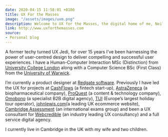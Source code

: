 ```yaml
---
date: 2020-04-15 11:58:01 +0100
title: UX For the Masses
image: "/assets/images/uxm.png"
description: Welcome to UX for the Masses, the digital home of me, Neil Turner.
link: http://www.uxforthemasses.com
source:
- Personal blog
---
```

A former techy turned UX Jedi, for over 15 years I’ve been harnessing the power of user-centred design to deliver compelling and successful user experiences. I have a Human-Computer Interaction MSc (Distinction) from [University College London](https://www.ucl.ac.uk/) along with a Computer Science BSc (First Class) from the [University of Warwick](https://warwick.ac.uk/).

I’m currently a product designer at [Redgate software](https://www.red-gate.com/). Previously I have led the UX for projects at [CashFlows](https://www.cashflows.com/) (a fintech start-up), [AstraZeneca](https://www.astrazeneca.com/) (a biopharmaceutical company), [ProQuest](http://www.proquest.com/) (a content & technology company), [Omobono](http://www.omobono.com/) (a specialist B2B digital agency), [TUI](http://www.tuitravelplc.com/) (Europe’s largest holiday tour operator), [johnlewis.com](http://www.johnlewis.com/)(a leading UK ecommerce website), [Cambridge Assessment](http://www.cambridgeassessment.org.uk/) (an international exams group) and been a UX consultant for [Webcredible](http://www.webcredible.co.uk/) (an industry leading UX consultancy) and a full service digital agency.

I currently live in Cambridge in the UK with my wife and two children.